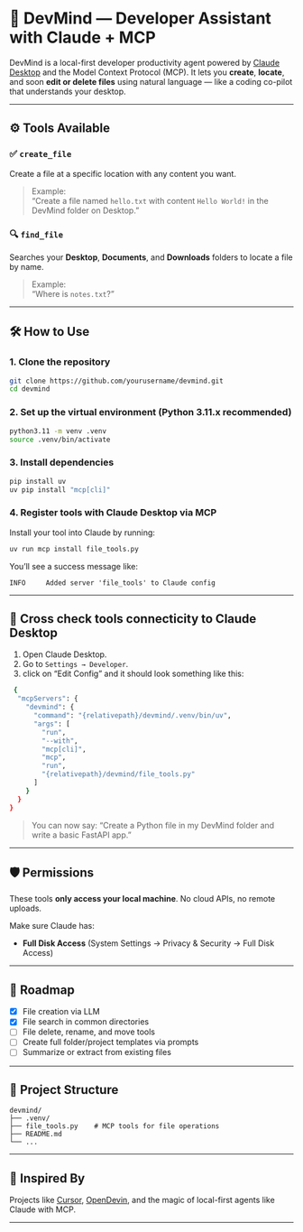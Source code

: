 
# 🧠 DevMind — Developer Assistant with Claude + MCP

DevMind is a local-first developer productivity agent powered by [Claude Desktop](https://www.anthropic.com/index/claude-desktop) and the Model Context Protocol (MCP). It lets you **create**, **locate**, and soon **edit or delete files** using natural language — like a coding co-pilot that understands your desktop.

---

## ⚙️ Tools Available

### ✅ `create_file`
Create a file at a specific location with any content you want.

> Example:  
> “Create a file named `hello.txt` with content `Hello World!` in the DevMind folder on Desktop.”

### 🔍 `find_file`
Searches your **Desktop**, **Documents**, and **Downloads** folders to locate a file by name.

> Example:  
> “Where is `notes.txt`?”

---

## 🛠 How to Use

### 1. Clone the repository

```bash
git clone https://github.com/yourusername/devmind.git
cd devmind
````

### 2. Set up the virtual environment (Python 3.11.x recommended)

```bash
python3.11 -m venv .venv
source .venv/bin/activate
```

### 3. Install dependencies

```bash
pip install uv
uv pip install "mcp[cli]"
```

### 4. Register tools with Claude Desktop via MCP

Install your tool into Claude by running:

```bash
uv run mcp install file_tools.py
```

You’ll see a success message like:

```
INFO     Added server 'file_tools' to Claude config
```

---

## 🧠 Cross check tools connecticity to Claude Desktop

1. Open Claude Desktop.
2. Go to `Settings → Developer`.
3. click on “Edit Config” and it should look something like this:
   

```bash
 {
  "mcpServers": {
    "devmind": {
      "command": "{relativepath}/devmind/.venv/bin/uv",
      "args": [
        "run",
        "--with",
        "mcp[cli]",
        "mcp",
        "run",
        "{relativepath}/devmind/file_tools.py"
      ]
    }
  }
}
```

> You can now say:
> “Create a Python file in my DevMind folder and write a basic FastAPI app.”

---

## 🛡 Permissions

These tools **only access your local machine**. No cloud APIs, no remote uploads.

Make sure Claude has:

* **Full Disk Access** (System Settings → Privacy & Security → Full Disk Access)

---

## 🚀 Roadmap

* [x] File creation via LLM
* [x] File search in common directories
* [ ] File delete, rename, and move tools
* [ ] Create full folder/project templates via prompts
* [ ] Summarize or extract from existing files

---

## 📂 Project Structure

```
devmind/
├── .venv/
├── file_tools.py    # MCP tools for file operations
├── README.md
└── ...
```

---

## 🙌 Inspired By

Projects like [Cursor](https://cursor.sh/), [OpenDevin](https://github.com/OpenDevin/OpenDevin), and the magic of local-first agents like Claude with MCP.

---

